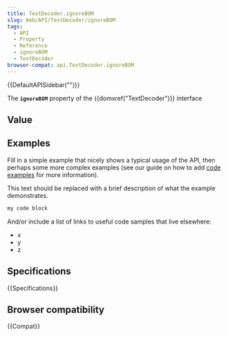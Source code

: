 ```yaml
---
title: TextDecoder.ignoreBOM
slug: Web/API/TextDecoder/ignoreBOM
tags:
  - API
  - Property
  - Reference
  - ignoreBOM
  - TextDecoder
browser-compat: api.TextDecoder.ignoreBOM
---
```

{{DefaultAPISidebar("")}}

The **`ignoreBOM`** property of the {{domxref("TextDecoder")}} interface 

## Value



## Examples

Fill in a simple example that nicely shows a typical usage of the API, then perhaps some more complex examples (see our guide on how to add [code examples](/en-US/docs/MDN/Contribute/Structures/Code_examples) for more information).

This text should be replaced with a brief description of what the example demonstrates.

```js
my code block
```

And/or include a list of links to useful code samples that live elsewhere:

*   x
*   y
*   z

## Specifications

{{Specifications}}

## Browser compatibility

{{Compat}}


